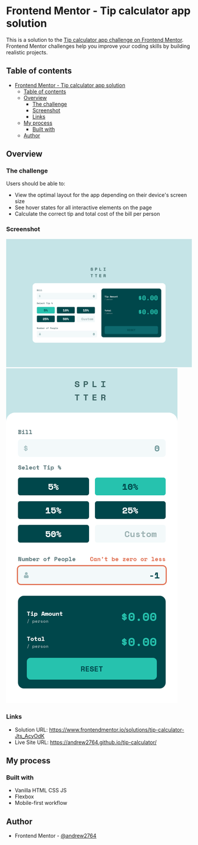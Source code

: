 # Frontend Mentor - Tip calculator app solution

This is a solution to the [Tip calculator app challenge on Frontend Mentor](https://www.frontendmentor.io/challenges/tip-calculator-app-ugJNGbJUX). Frontend Mentor challenges help you improve your coding skills by building realistic projects.

## Table of contents

- [Frontend Mentor - Tip calculator app solution](#frontend-mentor---tip-calculator-app-solution)
  - [Table of contents](#table-of-contents)
  - [Overview](#overview)
    - [The challenge](#the-challenge)
    - [Screenshot](#screenshot)
    - [Links](#links)
  - [My process](#my-process)
    - [Built with](#built-with)
  - [Author](#author)

## Overview

### The challenge

Users should be able to:

- View the optimal layout for the app depending on their device's screen size
- See hover states for all interactive elements on the page
- Calculate the correct tip and total cost of the bill per person

### Screenshot

![](./images/desktopView.png)
![](./images/mobileView.png)

### Links

- Solution URL: https://www.frontendmentor.io/solutions/tip-calculator-Jts_AcyOdK
- Live Site URL: https://andrew2764.github.io/tip-calculator/

## My process

### Built with

- Vanilla HTML CSS JS
- Flexbox
- Mobile-first workflow

## Author

- Frontend Mentor - [@andrew2764](https://www.frontendmentor.io/profile/andrew2764)

